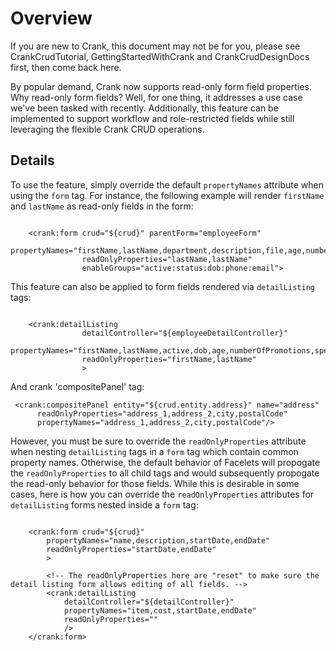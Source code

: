 # Overview #

If you are new to Crank, this document may not be for you, please see CrankCrudTutorial, GettingStartedWithCrank and CrankCrudDesignDocs first, then come back here.

By popular demand, Crank now supports read-only form field properties.  Why read-only form fields?  Well, for one thing, it addresses a use case we've been tasked with recently.  Additionally, this feature can be implemented to support workflow and role-restricted fields while still leveraging the flexible Crank CRUD operations.

## Details ##

To use the feature, simply override the default `propertyNames` attribute when using the `form` tag.  For instance, the following example will render `firstName` and `lastName` as read-only fields in the form:

```

	<crank:form crud="${crud}" parentForm="employeeForm"
				propertyNames="firstName,lastName,department,description,file,age,numberOfPromotions,specialty:Specialty"
				readOnlyProperties="lastName,lastName"
				enableGroups="active:status:dob:phone:email">

```

This feature can also be applied to form fields rendered via `detailListing` tags:

```

	<crank:detailListing 
				detailController="${employeeDetailController}" 
				propertyNames="firstName,lastName,active,dob,age,numberOfPromotions,specialty.name"
				readOnlyProperties="firstName,lastName"
				>

```

And crank 'compositePanel' tag:

```
 <crank:compositePanel entity="${crud.entity.address}" name="address"
      readOnlyProperties="address_1,address_2,city,postalCode" 
      propertyNames="address_1,address_2,city,postalCode"/>

```

However, you must be sure to override the `readOnlyProperties` attribute when nesting `detailListing` tags in a `form` tag which contain common property names.  Otherwise, the default behavior of Facelets will propogate the `readOnlyProperties` to all child tags and would subsequently propogate the read-only behavior for those fields.  While this is desirable in some cases, here is how you can override the `readOnlyProperties` attributes for `detailListing` forms nested inside a `form` tag:

```

	<crank:form crud="${crud}" 
		propertyNames="name,description,startDate,endDate"
		readOnlyProperties="startDate,endDate"
		>

		<!-- The readOnlyProperties here are "reset" to make sure the detail listing form allows editing of all fields. -->
		<crank:detailListing 
			detailController="${detailController}" 
			propertyNames="item,cost,startDate,endDate"
			readOnlyProperties=""
			/>
	</crank:form>

```